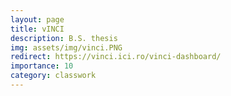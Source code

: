 ```yaml
---
layout: page
title: vINCI
description: B.S. thesis
img: assets/img/vinci.PNG
redirect: https://vinci.ici.ro/vinci-dashboard/
importance: 10
category: classwork
---
```




